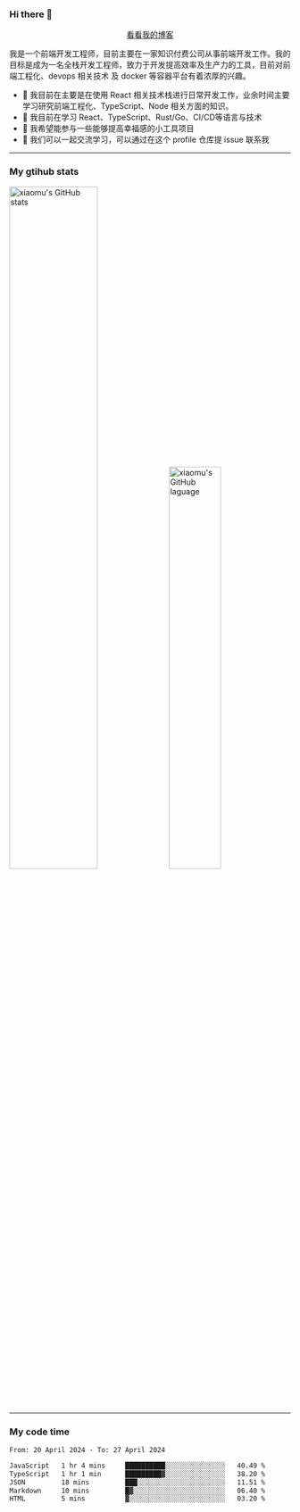 ### Hi there 👋

<p align="center">
  <a href="https://blog.realjacket.fun">看看我的博客</a>
</p>

我是一个前端开发工程师，目前主要在一家知识付费公司从事前端开发工作。我的目标是成为一名全栈开发工程师，致力于开发提高效率及生产力的工具，目前对前端工程化、devops 相关技术 及 docker 等容器平台有着浓厚的兴趣。

- 🔭 我目前在主要是在使用 React 相关技术栈进行日常开发工作，业余时间主要学习研究前端工程化、TypeScript、Node 相关方面的知识。
- 🌱 我目前在学习 React、TypeScript、Rust/Go、CI/CD等语言与技术
- 👯 我希望能参与一些能够提高幸福感的小工具项目
- 💬 我们可以一起交流学习，可以通过在这个 profile 仓库提 issue 联系我

***

### My gtihub stats

<a><img src="https://github-readme-stats-git-masterrstaa-rickstaa.vercel.app/api?username=real-jacket&&show_icons=true" title="xiaomu's GitHub stats" alt="xiaomu's GitHub stats" style="width:56%;"/></a>
<a><img src="https://github-readme-stats-git-masterrstaa-rickstaa.vercel.app/api/top-langs/?username=real-jacket&layout=compact" title="xiaomu's GitHub laguage" alt="xiaomu's GitHub laguage" style="width:43%;"/><a/>

***

### My code time

<!--START_SECTION:waka-->

```txt
From: 20 April 2024 - To: 27 April 2024

JavaScript   1 hr 4 mins     ██████████░░░░░░░░░░░░░░░   40.49 %
TypeScript   1 hr 1 min      █████████▓░░░░░░░░░░░░░░░   38.20 %
JSON         18 mins         ███░░░░░░░░░░░░░░░░░░░░░░   11.51 %
Markdown     10 mins         █▓░░░░░░░░░░░░░░░░░░░░░░░   06.40 %
HTML         5 mins          ▓░░░░░░░░░░░░░░░░░░░░░░░░   03.20 %
```

<!--END_SECTION:waka-->
